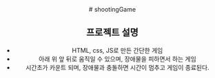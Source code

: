 <div align="center">
# shootingGame
  
## 프로젝트 설명
- HTML, css, JS로 만든 간단한 게임
- 아래 위 앞 뒤로 움직일 수 있으며, 장애물을 피하면서 하는 게임
- 시간초가 카운트 되며, 장애물과 충돌하면 시간이 멈추고 게임이 종료된다.
  
</div>
